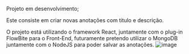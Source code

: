 Projeto em desenvolvimento;

Este consiste em criar novas anotações com titulo e descrição.

O projeto está utilizando o framework React, juntamente com o plug-in FlowBite para o Front-End, futuramente pretendo utilizar o MongoDB juntamente com o NodeJS para poder salvar as anotações.
![image](https://github.com/user-attachments/assets/90f173da-1e70-4b93-b0e5-90649fdcbd0e)
